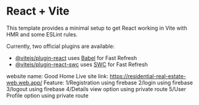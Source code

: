 # React + Vite

This template provides a minimal setup to get React working in Vite with HMR and some ESLint rules.

Currently, two official plugins are available:

- [@vitejs/plugin-react](https://github.com/vitejs/vite-plugin-react/blob/main/packages/plugin-react/README.md) uses [Babel](https://babeljs.io/) for Fast Refresh
- [@vitejs/plugin-react-swc](https://github.com/vitejs/vite-plugin-react-swc) uses [SWC](https://swc.rs/) for Fast Refresh

website name: Good Home
Live site link: https://residential-real-estate-web.web.app/
Feature:
1/Registration using firebase
2/login using firebase
3/logout using firebase
4/Details view option using private route
5/User Profile option using private route
